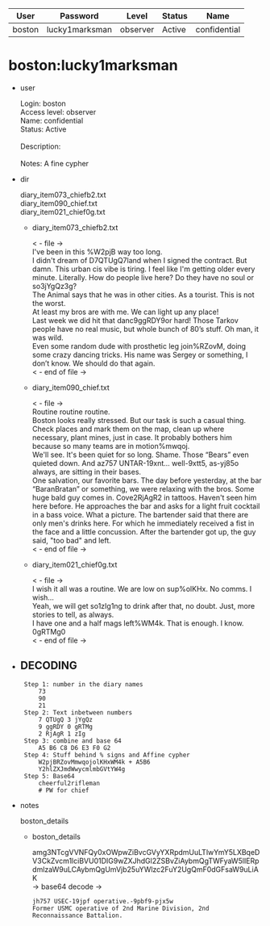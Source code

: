 | User         | Password                          | Level    | Status     | Name          |  
|--------------|-----------------------------------|----------|------------|---------------|  
| boston       | lucky1marksman                    | observer | Active     | confidential  | 

# boston:lucky1marksman

* user
  
  	Login: boston  <br>
  	Access level: observer  <br>
  	Name: confidential  <br>
  	Status: Active  <br>
	  <br>
    Description:  <br>
  	<br>
    Notes: A fine cypher
    <br>

* dir

  diary_item073_chiefb2.txt<br>
  diary_item090_chief.txt<br>
  diary_item021_chief0g.txt<br>

  * diary_item073_chiefb2.txt
    
    < - file -> <br>
    I've been in this %W2pjB way too long. <br>
    I didn't dream of D7QTUgQ7land when I signed the contract. But damn. This urban cis vibe is tiring. I feel like I'm getting older every minute. Literally. How do people live here? Do they have no soul or so3jYgQz3g? <br>
    The Animal says that he was in other cities. As a tourist. This is not the worst. <br>
    At least my bros are with me. We can light up any place! <br>
    Last week we did hit that danc9ggRDY9or hard! Those Tarkov people have no real music, but whole bunch of 80’s stuff. Oh man, it was wild. <br>
    Even some random dude with prosthetic leg join%RZovM, doing some crazy dancing tricks. His name was Sergey or something, I don’t know. We should do that again. <br>
    < - end of file -> <br>

  * diary_item090_chief.txt

    < - file -> <br>
    Routine routine routine. <br>
    Boston looks really stressed. But our task is such a casual thing.  <br>
    Check places and mark them on the map, clean up where necessary, plant mines, just in case. It probably bothers him because so many teams are in motion%mwqoj. <br>
    We'll see. It's been quiet for so long. Shame. Those “Bears” even quieted down. And az757 UNTAR-19xnt... well-9xtt5, as-yj85o always, are sitting in their bases. <br>
    One salvation, our favorite bars. The day before yesterday, at the bar “BaranBratan” or something, we were relaxing with the bros. Some huge bald guy comes in. Cove2RjAgR2 in tattoos. Haven't seen him here before. He approaches the bar and asks for a light fruit cocktail in a bass voice. What a picture. The bartender said that there are only men's drinks here. For which he immediately received a fist in the face and a little concussion. After the bartender got up, the guy said, "too bad" and left. <br>
    < - end of file -> <br>

  * diary_item021_chief0g.txt

    < - file -> <br>
    I wish it all was a routine. We are low on sup%olKHx. No comms. I wish… <br>
    Yeah, we will get so1zIg1ng to drink after that, no doubt. Just, more stories to tell, as always. <br>
    I have one and a half mags left%WM4k. That is enough. I know. 0gRTMg0 <br>
    < - end of file -> <br>

 * DECODING<br>
 	----
   		Step 1: number in the diary names
   			73
   			90
   			21
   		Step 2: Text inbetween numbers
   			7 QTUgQ 3 jYgQz
   			9 ggRDY 0 gRTMg
   			2 RjAgR 1 zIg
   		Step 3: combine and base 64
   			A5 B6 C8 D6 E3 F0 G2
   		Step 4: Stuff behind % signs and Affine cypher
   			W2pjBRZovMmwqojolKHxWM4k + A5B6
   			Y2hlZXJmdWwycmlmbGVtYW4g
   		Step 5: Base64
   			cheerful2rifleman
   			# PW for chief
   			
* notes

  boston_details

  * boston_details

    amg3NTcgVVNFQy0xOWpwZiBvcGVyYXRpdmUuLTlwYmY5LXBqeDV3CkZvcm1lciBVU01DIG9wZXJhdGl2ZSBvZiAybmQgTWFyaW5lIERpdmlzaW9uLCAybmQgUmVjb25uYWlzc2FuY2UgQmF0dGFsaW9uLiAK<br>
    -> base64 decode ->
    ```
    jh757 USEC-19jpf operative.-9pbf9-pjx5w
    Former USMC operative of 2nd Marine Division, 2nd Reconnaissance Battalion. 
    ```

